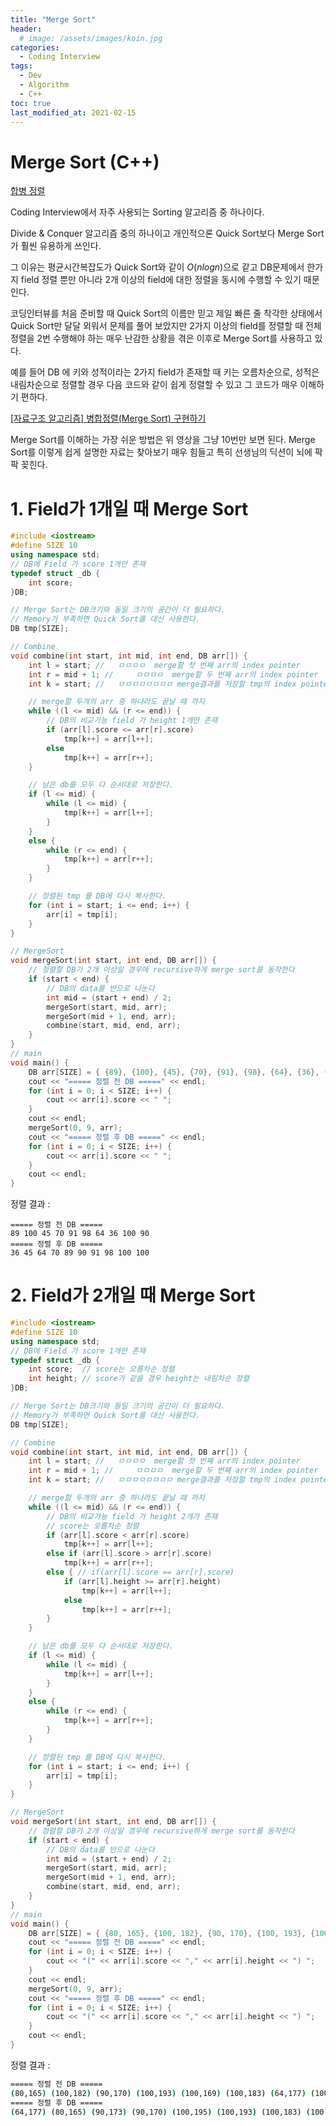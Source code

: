 ```yaml
---
title: "Merge Sort"
header:
  # image: /assets/images/koin.jpg
categories:
  - Coding Interview
tags:
  - Dev
  - Algorithm
  - C++
toc: true
last_modified_at: 2021-02-15
---
```

# Merge Sort (C++)

[합병 정렬](https://ko.wikipedia.org/wiki/%ED%95%A9%EB%B3%91_%EC%A0%95%EB%A0%AC)

 Coding Interview에서 자주 사용되는 Sorting 알고리즘 중 하나이다.

 Divide & Conquer 알고리즘 중의 하나이고 개인적으론 Quick Sort보다 Merge Sort 가 훨씬 유용하게 쓰인다.

 그 이유는 평균시간복잡도가 Quick Sort와 같이 $O(nlogn)$으로 같고 DB문제에서 한가지 field 정렬 뿐만 아니라 2개 이상의 field에 대한 정렬을 동시에 수행할 수 있기 때문인다.

 코딩인터뷰를 처음 준비할 때 Quick Sort의 이름만 믿고 제일 빠른 줄 착각한 상태에서 Quick Sort만 달달 외워서 문제를 풀어 보았지만 2가지 이상의 field를 정렬할 때 전체 정렬을 2번 수행해야 하는 매우 난감한 상황을 겪은 이후로 Merge Sort를 사용하고 있다.

 예를 들어 DB 에 키와 성적이라는 2가지 field가 존재할 때 키는 오름차순으로, 성적은 내림차순으로 정렬할 경우 다음 코드와 같이 쉽게 정렬할 수 있고 그 코드가 매우 이해하기 편하다.

[[자료구조 알고리즘] 병합정렬(Merge Sort) 구현하기](https://www.youtube.com/watch?v=QAyl79dCO_k)

 Merge Sort를 이해하는 가장 쉬운 방법은 위 영상을 그냥 10번만 보면 된다. Merge Sort를 이렇게 쉽게 설명한 자료는 찾아보기 매우 힘들고 특히 선생님의 딕션이 뇌에 팍팍 꽂힌다.

# 1. Field가 1개일 때 Merge Sort

```cpp
#include <iostream>
#define SIZE 10
using namespace std;
// DB에 Field 가 score 1개만 존재
typedef struct _db {
    int score;
}DB;

// Merge Sort는 DB크기와 동일 크기의 공간이 더 필요하다.
// Memory가 부족하면 Quick Sort를 대신 사용한다.
DB tmp[SIZE];

// Combine
void combine(int start, int mid, int end, DB arr[]) {
    int l = start; //   ㅁㅁㅁㅁ  merge할 첫 번째 arr의 index pointer
    int r = mid + 1; //     ㅁㅁㅁㅁ  merge할 두 번째 arr의 index pointer
    int k = start; //   ㅁㅁㅁㅁㅁㅁㅁㅁ merge결과를 저장할 tmp의 index pointer

    // merge할 두개의 arr 중 하나라도 끝날 때 까지
    while ((l <= mid) && (r <= end)) {
        // DB의 비교가능 field 가 height 1개만 존재
        if (arr[l].score <= arr[r].score)
            tmp[k++] = arr[l++];
        else
            tmp[k++] = arr[r++];
    }

    // 남은 db를 모두 다 순서대로 저장한다.
    if (l <= mid) {
        while (l <= mid) {
            tmp[k++] = arr[l++];
        }
    }
    else {
        while (r <= end) {
            tmp[k++] = arr[r++];
        }
    }

    // 정렬된 tmp 를 DB에 다시 복사한다.
    for (int i = start; i <= end; i++) {
        arr[i] = tmp[i];
    }
}

// MergeSort
void mergeSort(int start, int end, DB arr[]) {
    // 정렬할 DB가 2개 이상일 경우에 recursive하게 merge sort를 동작한다
    if (start < end) {
        // DB의 data를 반으로 나눈다 
        int mid = (start + end) / 2;
        mergeSort(start, mid, arr);
        mergeSort(mid + 1, end, arr);
        combine(start, mid, end, arr);
    }
}
// main
void main() {
    DB arr[SIZE] = { {89}, {100}, {45}, {70}, {91}, {98}, {64}, {36}, {100}, {90} };
    cout << "===== 정렬 전 DB =====" << endl;
    for (int i = 0; i < SIZE; i++) {
        cout << arr[i].score << " ";
    }
    cout << endl;
    mergeSort(0, 9, arr);
    cout << "===== 정렬 후 DB =====" << endl;
    for (int i = 0; i < SIZE; i++) {
        cout << arr[i].score << " ";
    }
    cout << endl;
}
```

정렬 결과 :

```
===== 정렬 전 DB =====
89 100 45 70 91 98 64 36 100 90
===== 정렬 후 DB =====
36 45 64 70 89 90 91 98 100 100
```

# 2. Field가 2개일 때 Merge Sort

```cpp
#include <iostream>
#define SIZE 10
using namespace std;
// DB에 Field 가 score 1개만 존재
typedef struct _db {
    int score;  // score는 오름차순 정렬
    int height; // score가 같을 경우 height는 내림차순 정렬
}DB;

// Merge Sort는 DB크기와 동일 크기의 공간이 더 필요하다.
// Memory가 부족하면 Quick Sort를 대신 사용한다.
DB tmp[SIZE];

// Combine
void combine(int start, int mid, int end, DB arr[]) {
    int l = start; //   ㅁㅁㅁㅁ  merge할 첫 번째 arr의 index pointer
    int r = mid + 1; //     ㅁㅁㅁㅁ  merge할 두 번째 arr의 index pointer
    int k = start; //   ㅁㅁㅁㅁㅁㅁㅁㅁ merge결과를 저장할 tmp의 index pointer

    // merge할 두개의 arr 중 하나라도 끝날 때 까지
    while ((l <= mid) && (r <= end)) {
        // DB의 비교가능 field 가 height 2개가 존재
        // score는 오름차순 정렬
        if (arr[l].score < arr[r].score)
            tmp[k++] = arr[l++];
        else if (arr[l].score > arr[r].score)
            tmp[k++] = arr[r++];
        else { // if(arr[l].score == arr[r].score)
            if (arr[l].height >= arr[r].height)
                tmp[k++] = arr[l++];
            else
                tmp[k++] = arr[r++];
        }
    }

    // 남은 db를 모두 다 순서대로 저장한다.
    if (l <= mid) {
        while (l <= mid) {
            tmp[k++] = arr[l++];
        }
    }
    else {
        while (r <= end) {
            tmp[k++] = arr[r++];
        }
    }

    // 정렬된 tmp 를 DB에 다시 복사한다.
    for (int i = start; i <= end; i++) {
        arr[i] = tmp[i];
    }
}

// MergeSort
void mergeSort(int start, int end, DB arr[]) {
    // 정렬할 DB가 2개 이상일 경우에 recursive하게 merge sort를 동작한다
    if (start < end) {
        // DB의 data를 반으로 나눈다 
        int mid = (start + end) / 2;
        mergeSort(start, mid, arr);
        mergeSort(mid + 1, end, arr);
        combine(start, mid, end, arr);
    }
}
// main
void main() {
    DB arr[SIZE] = { {80, 165}, {100, 182}, {90, 170}, {100, 193}, {100, 169}, {100, 183}, {64, 177}, {100, 179}, {100, 195}, {90, 173} };
    cout << "===== 정렬 전 DB =====" << endl;
    for (int i = 0; i < SIZE; i++) {
        cout << "(" << arr[i].score << "," << arr[i].height << ") ";
    }
    cout << endl;
    mergeSort(0, 9, arr);
    cout << "===== 정렬 후 DB =====" << endl;
    for (int i = 0; i < SIZE; i++) {
        cout << "(" << arr[i].score << "," << arr[i].height << ") ";
    }
    cout << endl;
}
```

정렬 결과 :

```bash
===== 정렬 전 DB =====
(80,165) (100,182) (90,170) (100,193) (100,169) (100,183) (64,177) (100,179) (100,195) (90,173)
===== 정렬 후 DB =====
(64,177) (80,165) (90,173) (90,170) (100,195) (100,193) (100,183) (100,182) (100,179) (100,169)
```
